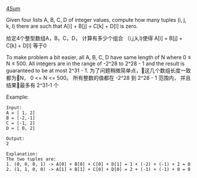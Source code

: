 [4Sum](https://leetcode.com/problems/4sum-ii/description/)

Given four lists A, B, C, D of integer values, compute how many tuples (i, j, k, l) there are such that A[i] + B[j] + C[k] + D[l] is zero.

给定4个整型数组A，B，C，D， 计算有多少个组合 （i,j,k,l)使得 A[i] + B[j] + C[k] + D[l] 等于0

To make problem a bit easier, all A, B, C, D have same length of N where 0 ≤ N ≤ 500. All integers are in the range of -2^28 to 2^28 - 1 and the result is guaranteed to be at most 2^31 - 1.
为了问题稍微简单点，这几个数组长度一致都为N， 0 <= N <= 500。 所有整数的值都在 -2^28 到 2^28 - 1 范围内， 并且结果最多有 2^31-1 个

Example:

    Input:
    A = [ 1, 2]
    B = [-2,-1]
    C = [-1, 2]
    D = [ 0, 2]

    Output:
    2

    Explanation:
    The two tuples are:
    1. (0, 0, 0, 1) -> A[0] + B[0] + C[0] + D[1] = 1 + (-2) + (-1) + 2 = 0
    2. (1, 1, 0, 0) -> A[1] + B[1] + C[0] + D[0] = 2 + (-1) + (-1) + 0 = 0